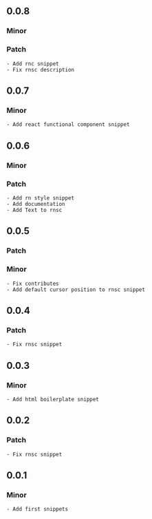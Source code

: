 ## 0.0.8

### Minor

### Patch

    - Add rnc snippet
    - Fix rnsc description

## 0.0.7

### Minor

    - Add react functional component snippet

## 0.0.6

### Minor

### Patch

    - Add rn style snippet
    - Add documentation
    - Add Text to rnsc

## 0.0.5

### Patch

### Minor

    - Fix contributes
    - Add default cursor position to rnsc snippet

## 0.0.4

### Patch

    - Fix rnsc snippet

## 0.0.3

### Minor

    - Add html boilerplate snippet

## 0.0.2

### Patch

    - Fix rnsc snippet

## 0.0.1

### Minor

    - Add first snippets
